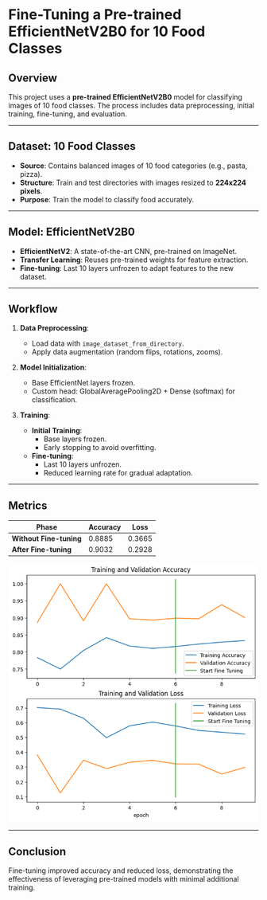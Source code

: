 # Fine-Tuning a Pre-trained EfficientNetV2B0 for 10 Food Classes

## Overview
This project uses a **pre-trained EfficientNetV2B0** model for classifying images of 10 food classes. The process includes data preprocessing, initial training, fine-tuning, and evaluation.

---

## Dataset: **10 Food Classes**
- **Source**: Contains balanced images of 10 food categories (e.g., pasta, pizza).  
- **Structure**: Train and test directories with images resized to **224x224 pixels**.  
- **Purpose**: Train the model to classify food accurately.

---

## Model: **EfficientNetV2B0**
- **EfficientNetV2**: A state-of-the-art CNN, pre-trained on ImageNet.  
- **Transfer Learning**: Reuses pre-trained weights for feature extraction.  
- **Fine-tuning**: Last 10 layers unfrozen to adapt features to the new dataset.

---

## Workflow
1. **Data Preprocessing**:
   - Load data with `image_dataset_from_directory`.
   - Apply data augmentation (random flips, rotations, zooms).  

2. **Model Initialization**:
   - Base EfficientNet layers frozen.
   - Custom head: GlobalAveragePooling2D + Dense (softmax) for classification.

3. **Training**:
   - **Initial Training**:
     - Base layers frozen.
     - Early stopping to avoid overfitting.
   - **Fine-tuning**:
     - Last 10 layers unfrozen.
     - Reduced learning rate for gradual adaptation.

---

## Metrics
| Phase              | Accuracy | Loss   |
|--------------------|----------|--------|
| **Without Fine-tuning** | 0.8885   | 0.3665 |
| **After Fine-tuning**   | 0.9032   | 0.2928 |

<img src="https://github.com/leovidith/EfficientNetV2B0-CNN/blob/main/Images/fine%20tuning.png" width="600">

---

## Conclusion
Fine-tuning improved accuracy and reduced loss, demonstrating the effectiveness of leveraging pre-trained models with minimal additional training.
